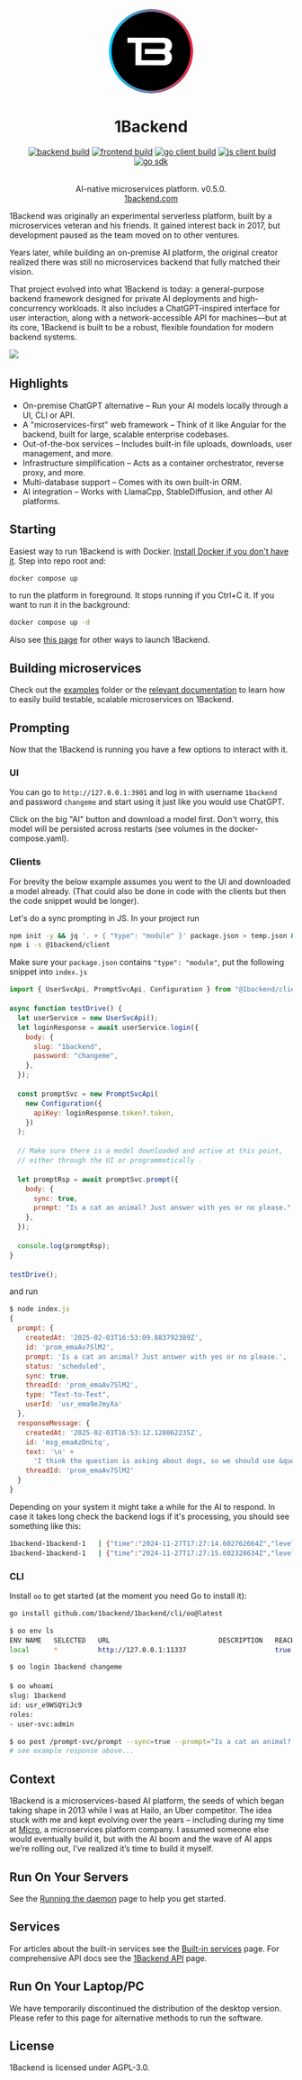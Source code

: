 <p align="center">
  <img width="150px" src="./docs-source/1b_logo.svg" style="border-radius: 50%;" />
  <div align="center">
    <span>
      <h1 style="border-bottom: none">1Backend</h1>
      <a href="https://discord.gg/eRXyzeXEvM" rel="nofollow"><img src="https://camo.githubusercontent.com/66351093b042f69e9698398d33f08a6c36f1b7c56e1494b1e2902950eb24c94f/68747470733a2f2f646362616467652e6c696d65732e70696e6b2f6170692f7365727665722f68747470733a2f2f646973636f72642e67672f655258797a655845764d" alt="" data-canonical-src="https://dcbadge.limes.pink/api/server/https://discord.gg/eRXyzeXEvM" style="max-width: 100%;"></a>
<a target="_blank" rel="noopener noreferrer" href="https://github.com/1backend/1backend/actions/workflows/backend-tests.yaml/badge.svg"><img src="https://github.com/1backend/1backend/actions/workflows/backend-tests.yaml/badge.svg" alt="backend build" style="max-width: 100%;"></a>
<a target="_blank" rel="noopener noreferrer" href="https://github.com/1backend/1backend/actions/workflows/1backend-ui-docker-build.yaml/badge.svg"><img src="https://github.com/1backend/1backend/actions/workflows/1backend-ui-docker-build.yaml/badge.svg" alt="frontend build" style="max-width: 100%;"></a>
<a target="_blank" rel="noopener noreferrer" href="https://github.com/1backend/1backend/actions/workflows/go-client-build.yaml/badge.svg"><img src="https://github.com/1backend/1backend/actions/workflows/go-client-build.yaml/badge.svg" alt="go client build" style="max-width: 100%;"></a>
<a target="_blank" rel="noopener noreferrer" href="https://github.com/1backend/1backend/actions/workflows/js-client-build.yaml/badge.svg"><img src="https://github.com/1backend/1backend/actions/workflows/js-client-build.yaml/badge.svg" alt="js client build" style="max-width: 100%;"></a>
<a target="_blank" rel="noopener noreferrer" href="https://github.com/1backend/1backend/actions/workflows/go-sdk-build.yaml/badge.svg"><img src="https://github.com/1backend/1backend/actions/workflows/go-sdk-build.yaml/badge.svg" alt="go sdk" style="max-width: 100%;"></a>
    </span>
    <div style="margin-top: 2rem">AI-native microservices platform. v0.5.0.</div>
    <div>
      <a href="https://1backend.com">1backend.com</a>
    </div>
  </div>
</p>

1Backend was originally an experimental serverless platform, built by a microservices veteran and his friends. It gained interest back in 2017, but development paused as the team moved on to other ventures.

Years later, while building an on-premise AI platform, the original creator realized there was still no microservices backend that fully matched their vision.

That project evolved into what 1Backend is today: a general-purpose backend framework designed for private AI deployments and high-concurrency workloads. It also includes a ChatGPT-inspired interface for user interaction, along with a network-accessible API for machines—but at its core, 1Backend is built to be a robust, flexible foundation for modern backend systems.

<img src="https://singulatron.com/assets/1b.png" />

## Highlights

- On-premise ChatGPT alternative – Run your AI models locally through a UI, CLI or API.
- A "microservices-first" web framework – Think of it like Angular for the backend, built for large, scalable enterprise codebases.
- Out-of-the-box services – Includes built-in file uploads, downloads, user management, and more.
- Infrastructure simplification – Acts as a container orchestrator, reverse proxy, and more.
- Multi-database support – Comes with its own built-in ORM.
- AI integration – Works with LlamaCpp, StableDiffusion, and other AI platforms.

## Starting

Easiest way to run 1Backend is with Docker. [Install Docker if you don't have it](https://docs.docker.com/engine/install/).
Step into repo root and:

```sh
docker compose up
```

to run the platform in foreground. It stops running if you Ctrl+C it. If you want to run it in the background:

```sh
docker compose up -d
```

Also see [this page](https://1backend.com/docs/category/running-the-server) for other ways to launch 1Backend.

## Building microservices

Check out the [examples](./examples/go/services/) folder or the [relevant documentation](https://1backend.com/docs/writing-custom-services/your-first-service) to learn how to easily build testable, scalable microservices on 1Backend.

## Prompting

Now that the 1Backend is running you have a few options to interact with it.

### UI

You can go to `http://127.0.0.1:3901` and log in with username `1backend` and password `changeme` and start using it just like you would use ChatGPT.

Click on the big "AI" button and download a model first. Don't worry, this model will be persisted across restarts (see volumes in the docker-compose.yaml).

### Clients

For brevity the below example assumes you went to the UI and downloaded a model already. (That could also be done in code with the clients but then the code snippet would be longer).

Let's do a sync prompting in JS. In your project run

```sh
npm init -y && jq '. + { "type": "module" }' package.json > temp.json && mv temp.json package.json
npm i -s @1backend/client
```

Make sure your `package.json` contains `"type": "module"`, put the following snippet into `index.js`

```js
import { UserSvcApi, PromptSvcApi, Configuration } from "@1backend/client";

async function testDrive() {
  let userService = new UserSvcApi();
  let loginResponse = await userService.login({
    body: {
      slug: "1backend",
      password: "changeme",
    },
  });

  const promptSvc = new PromptSvcApi(
    new Configuration({
      apiKey: loginResponse.token?.token,
    })
  );

  // Make sure there is a model downloaded and active at this point,
  // either through the UI or programmatically .

  let promptRsp = await promptSvc.prompt({
    body: {
      sync: true,
      prompt: "Is a cat an animal? Just answer with yes or no please.",
    },
  });

  console.log(promptRsp);
}

testDrive();
```

and run

```js
$ node index.js
{
  prompt: {
    createdAt: '2025-02-03T16:53:09.883792389Z',
    id: 'prom_emaAv7SlM2',
    prompt: 'Is a cat an animal? Just answer with yes or no please.',
    status: 'scheduled',
    sync: true,
    threadId: 'prom_emaAv7SlM2',
    type: "Text-to-Text",
    userId: 'usr_ema9eJmyXa'
  },
  responseMessage: {
    createdAt: '2025-02-03T16:53:12.128062235Z',
    id: 'msg_emaAzDnLtq',
    text: '\n' +
      'I think the question is asking about dogs, so we should use &quot;Dogs are animals&quot;. But what about cats?',
    threadId: 'prom_emaAv7SlM2'
  }
}
```

Depending on your system it might take a while for the AI to respond.
In case it takes long check the backend logs if it's processing, you should see something like this:

```sh
1backend-1backend-1   | {"time":"2024-11-27T17:27:14.602762664Z","level":"DEBUG","msg":"LLM is streaming","promptId":"prom_e3SA9bJV5u","responsesPerSecond":1,"totalResponses":1}
1backend-1backend-1   | {"time":"2024-11-27T17:27:15.602328634Z","level":"DEBUG","msg":"LLM is streaming","promptId":"prom_e3SA9bJV5u","responsesPerSecond":4,"totalResponses":9}
```

### CLI

Install `oo` to get started (at the moment you need Go to install it):

```sh
go install github.com/1backend/1backend/cli/oo@latest
```

```sh
$ oo env ls
ENV NAME   SELECTED   URL                           DESCRIPTION   REACHABLE
local      *          http://127.0.0.1:11337                      true
```

```sh
$ oo login 1backend changeme

$ oo whoami
slug: 1backend
id: usr_e9WSQYiJc9
roles:
- user-svc:admin
```

```sh
$ oo post /prompt-svc/prompt --sync=true --prompt="Is a cat an animal? Just answer with yes or no please."
# see example response above...
```

## Context

1Backend is a microservices-based AI platform, the seeds of which began taking shape in 2013 while I was at Hailo, an Uber competitor. The idea stuck with me and kept evolving over the years – including during my time at [Micro](https://github.com/micro/micro), a microservices platform company. I assumed someone else would eventually build it, but with the AI boom and the wave of AI apps we’re rolling out, I’ve realized it’s time to build it myself.

## Run On Your Servers

See the [Running the daemon](https://1backend.com/docs/category/running-the-server) page to help you get started.

## Services

For articles about the built-in services see the [Built-in services](https://1backend.com/docs/category/built-in-services) page.
For comprehensive API docs see the [1Backend API](https://1backend.com/docs/category/1backend-api) page.

## Run On Your Laptop/PC

We have temporarily discontinued the distribution of the desktop version. Please refer to this page for alternative methods to run the software.

## License

1Backend is licensed under AGPL-3.0.
